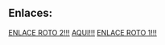 ##  Enlaces: 

[ENLACE ROTO 2!!!](http://www.linkquenoexiste2.com/)
[AQUI!!!](https://github.com/valepm0511)
[ENLACE ROTO 1!!!](http://www.linkquenoexiste1.com/)

